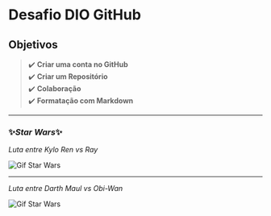# Desafio DIO GitHub


## Objetivos

>✔️ **Criar uma conta no GitHub** <br>
✔️ **Criar um Repositório** <br>
✔️ **Colaboração** <br>
✔️ **Formatação com Markdown**
________________________________________

### ✨***Star Wars***✨

_Luta entre Kylo Ren vs Ray_

![Gif Star Wars](https://64.media.tumblr.com/7ce59e03bdeed1bdf14305389561e9b4/tumblr_o4z4n4xpr51rlapeio1_500.gifv)
_______________________

_Luta entre Darth Maul vs Obi-Wan_

![Gif Star Wars](https://media3.giphy.com/media/v1.Y2lkPTc5MGI3NjExNDh4eTJ4d3dkaG12NTluMGtoMzFndWRwcDhoYXVmc2Nqa2pnaDd5OCZlcD12MV9pbnRlcm5hbF9naWZfYnlfaWQmY3Q9Zw/HHS2CQGdvCx3y/giphy.webp)




